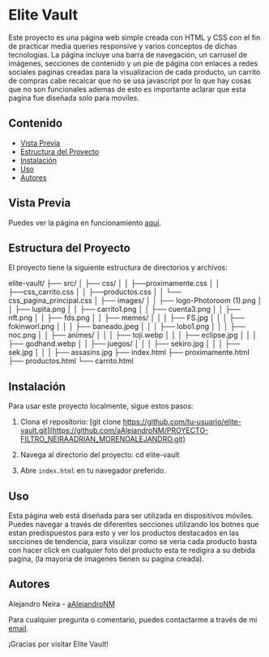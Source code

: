 # Elite Vault

Este proyecto es una página web simple creada con HTML y CSS con el fin de practicar media queries responsive y varios conceptos de dichas tecnologias. La página incluye una barra de navegación, un carrusel de imágenes, secciones de contenido y un pie de página con enlaces a redes sociales
paginas creadas para la visualizacion de cada producto, un carrito de compras cabe recalcar que no se usa javascript por lo que hay cosas que no son funcionales ademas de esto es importante aclarar que esta pagina
fue diseñada solo para moviles.

## Contenido

- [Vista Previa](#vista-previa)
- [Estructura del Proyecto](#estructura-del-proyecto)
- [Instalación](#instalación)
- [Uso](#uso)
- [Autores](#autores)

## Vista Previa

Puedes ver la página en funcionamiento [aquí](https://kh81ql90-5501.use2.devtunnels.ms/carrito.html).

## Estructura del Proyecto

El proyecto tiene la siguiente estructura de directorios y archivos:

elite-vault/
├── src/
│ ├── css/
│ │ ├──proximamente.css
│ │ ├──css_carrito.css
│ │ ├──productos.css
│ │ └── css_pagina_principal.css
│ ├── images/
│ │ ├── logo-Photoroom (1).png
│ │ ├── lupita.png
│ │ ├── carrito1.png
│ │ ├── cuenta3.png
│ │ ├── nft.png
│ │ ├── fds.png
│ │ ├── memes/
│ │ │ ├── FS.jpg
│ │ │ ├── fokinworl.png
│ │ │ ├── baneado.jpeg
│ │ │ ├── lobo1.png
│ │ │ ├── noc.png
│ │ ├── animes/
│ │ │ ├── toji.webp
│ │ │ ├── eclipse.jpg
│ │ │ ├── godhand.webp
│ │ ├── juegos/
│ │ │ ├── sekiro.jpg
│ │ │ ├── sek.jpg
│ │ │ ├── assasins.jpg
├── index.html
├── proximamente.html
├── productos.html
└── carrito.html

## Instalación

Para usar este proyecto localmente, sigue estos pasos:

1. Clona el repositorio:
    [git clone https://github.com/tu-usuario/elite-vault.git](https://github.com/aAlejandroNM/PROYECTO-FILTRO_NEIRAADRIAN_MORENOALEJANDRO.git)

2. Navega al directorio del proyecto:
    cd elite-vault

3. Abre `index.html` en tu navegador preferido.

## Uso

Esta página web está diseñada para ser utilizada en dispositivos móviles. Puedes navegar a través de diferentes secciones utilizando los botnes que estan predispuestos para esto
y ver los productos destacados en las secciones de tendencia, para visulizar como se veria cada producto basta con hacer click en cualquier foto del producto esta te redigira a su debida pagina,
(la mayoria de imagenes tienen su pagina creada).


## Autores

Alejandro Neira - [aAlejandroNM](https://github.com/aAlejandroNM)

Para cualquier pregunta o comentario, puedes contactarme a través de mi [email](adrian.neira@uptc.edu.co).


¡Gracias por visitar Elite Vault!
